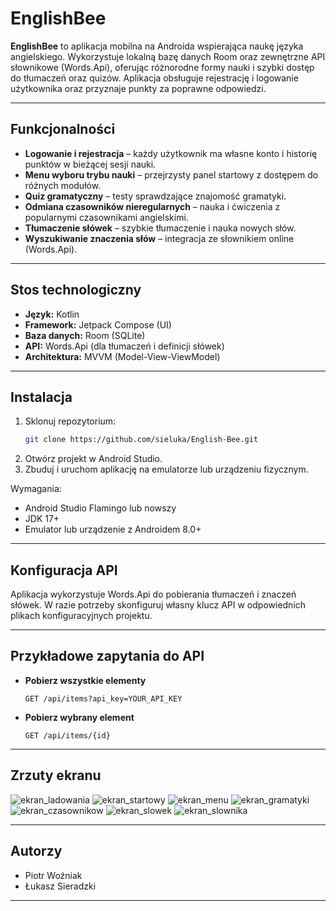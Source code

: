 # EnglishBee

**EnglishBee** to aplikacja mobilna na Androida wspierająca naukę języka angielskiego. Wykorzystuje lokalną bazę danych Room oraz zewnętrzne API słownikowe (Words.Api), oferując różnorodne formy nauki i szybki dostęp do tłumaczeń oraz quizów. Aplikacja obsługuje rejestrację i logowanie użytkownika oraz przyznaje punkty za poprawne odpowiedzi.

---

## Funkcjonalności

- **Logowanie i rejestracja** – każdy użytkownik ma własne konto i historię punktów w bieżącej sesji nauki.
- **Menu wyboru trybu nauki** – przejrzysty panel startowy z dostępem do różnych modułów.
- **Quiz gramatyczny** – testy sprawdzające znajomość gramatyki.
- **Odmiana czasowników nieregularnych** – nauka i ćwiczenia z popularnymi czasownikami angielskimi.
- **Tłumaczenie słówek** – szybkie tłumaczenie i nauka nowych słów.
- **Wyszukiwanie znaczenia słów** – integracja ze słownikiem online (Words.Api).

---

## Stos technologiczny

- **Język:** Kotlin
- **Framework:** Jetpack Compose (UI)
- **Baza danych:** Room (SQLite)
- **API:** Words.Api (dla tłumaczeń i definicji słówek)
- **Architektura:** MVVM (Model-View-ViewModel)

---

## Instalacja

1. Sklonuj repozytorium:
   ```bash
   git clone https://github.com/sieluka/English-Bee.git
   ```
2. Otwórz projekt w Android Studio.
3. Zbuduj i uruchom aplikację na emulatorze lub urządzeniu fizycznym.

Wymagania:
- Android Studio Flamingo lub nowszy
- JDK 17+
- Emulator lub urządzenie z Androidem 8.0+

---

## Konfiguracja API

Aplikacja wykorzystuje Words.Api do pobierania tłumaczeń i znaczeń słówek. W razie potrzeby skonfiguruj własny klucz API w odpowiednich plikach konfiguracyjnych projektu.

---

## Przykładowe zapytania do API

- **Pobierz wszystkie elementy**
  ```http
  GET /api/items?api_key=YOUR_API_KEY
  ```

- **Pobierz wybrany element**
  ```http
  GET /api/items/{id}
  ```

---

## Zrzuty ekranu

![ekran_ladowania](https://github.com/user-attachments/assets/25d20f21-c39f-4752-b2e3-3de2303f0700)
![ekran_startowy](https://github.com/user-attachments/assets/cc487d8f-266a-482b-b3a6-e91f51176d6c)
![ekran_menu](https://github.com/user-attachments/assets/8a8a54c4-972f-4783-86fd-ed76be51bdf3)
![ekran_gramatyki](https://github.com/user-attachments/assets/be727f34-306c-4d4a-8686-26c984a20f8b)
![ekran_czasownikow](https://github.com/user-attachments/assets/59e00ecd-aed5-4b81-93da-7d29149088a3)
![ekran_slowek](https://github.com/user-attachments/assets/7e1e3e3f-5838-45a8-a7ef-7762f080e9ce)
![ekran_slownika](https://github.com/user-attachments/assets/d43e30ba-4b6b-45d4-8e1b-3889c840838f)

---

## Autorzy

- Piotr Woźniak
- Łukasz Sieradzki

---
